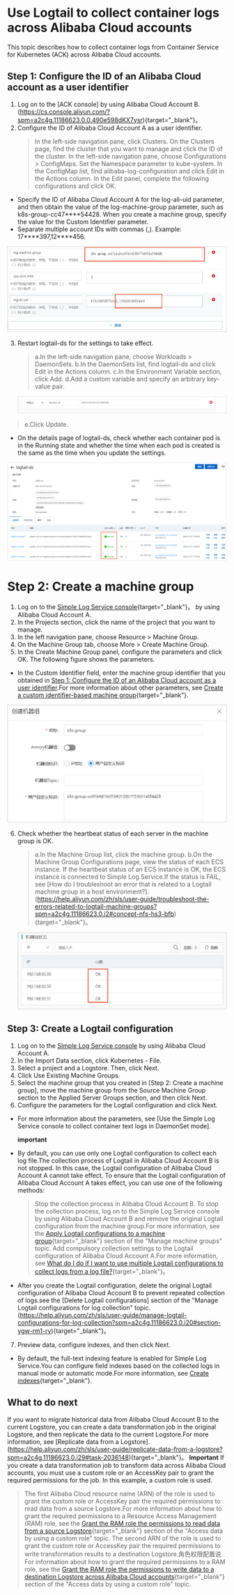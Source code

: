 # Use Logtail to collect container logs across Alibaba Cloud accounts

This topic describes how to collect container logs from Container Service for Kubernetes (ACK) across Alibaba Cloud accounts.

## Step 1: Configure the ID of an Alibaba Cloud account as a user identifier

1. Log on to the [ACK console] by using Alibaba Cloud Account B.(https://cs.console.aliyun.com/?spm=a2c4g.11186623.0.0.490e598dKX7ysr){target="\_blank"}。
2. Configure the ID of Alibaba Cloud Account A as a user identifier.
   > In the left-side navigation pane, click Clusters.
   > On the Clusters page, find the cluster that you want to manage and click the ID of the cluster.
   > In the left-side navigation pane, choose Configurations > ConfigMaps.
   > Set the Namespace parameter to kube-system. In the ConfigMap list, find alibaba-log-configuration and click Edit in the Actions column.
   > In the Edit panel, complete the following configurations and click OK.

- Specify the ID of Alibaba Cloud Account A for the log-ali-uid parameter, and then obtain the value of the log-machine-group parameter, such as k8s-group-cc47\*\*\*\*54428. When you create a machine group, specify the value for the Custom Identifier parameter.
- Separate multiple account IDs with commas (,). Example: 17\***\*397,12\*\***456.

![image.png](./img/contnierlog2.png)

3. Restart logtail-ds for the settings to take effect.

   > a.In the left-side navigation pane, choose Workloads > DaemonSets.
   > b.In the DaemonSets list, find logtail-ds and click Edit in the Actions column.
   > c.In the Environment Variable section, click Add.
   > d.Add a custom variable and specify an arbitrary key-value pair.

   ![image.png](./img/contnierlog6.png)

> e.Click Update.

- On the details page of logtail-ds, check whether each container pod is in the Running state and whether the time when each pod is created is the same as the time when you update the settings.

![image.png](./img/contnierlog3.png)

# Step 2: Create a machine group

1. Log on to the [Simple Log Service console](https://account.alibabacloud.com/login/login.htm?oauth_callback=https://sls.console.aliyun.com/?spm=a2c4g.11186623.0.0.490e598dKX7ysr){target="\_blank"}。 by using Alibaba Cloud Account A.
2. In the Projects section, click the name of the project that you want to manage.
3. In the left navigation pane, choose Resource > Machine Group.
4. On the Machine Group tab, choose More > Create Machine Group.
5. In the Create Machine Group panel, configure the parameters and click OK. The following figure shows the parameters.

- In the Custom Identifier field, enter the machine group identifier that you obtained in [Step 1: Configure the ID of an Alibaba Cloud account as a user identifier](./aliyunAcountlog.md).For more information about other parameters, see [Create a custom identifier-based machine group](https://help.aliyun.com/zh/sls/user-guide/create-a-custom-identifier-based-machine-group?spm=a2c4g.11186623.0.i1#concept-gyy-k3q-zdb){target="\_blank"}.

![image.png](./img/contnierlog4.png)

6. Check whether the heartbeat status of each server in the machine group is OK.

   > a.In the Machine Group list, click the machine group.
   > b.On the Machine Group Configurations page, view the status of each ECS instance.
   > If the heartbeat status of an ECS instance is OK, the ECS instance is connected to Simple Log Service.If the status is FAIL, see [How do I troubleshoot an error that is related to a Logtail machine group in a host environment?].(https://help.aliyun.com/zh/sls/user-guide/troubleshoot-the-errors-related-to-logtail-machine-groups?spm=a2c4g.11186623.0.i2#concept-nfs-hs3-bfb){target="\_blank"}。

   ![image.png](./img/contnierlog5.png)

## Step 3: Create a Logtail configuration

1. Log on to the [Simple Log Service console](https://sls.console.aliyun.com/?spm=a2c4g.11186623.0.0.1eae598dLCgNTM) by using Alibaba Cloud Account A.
2. In the Import Data section, click Kubernetes - File.
3. Select a project and a Logstore. Then, click Next.
4. Click Use Existing Machine Groups.
5. Select the machine group that you created in [Step 2: Create a machine group], move the machine group from the Source Machine Group section to the Applied Server Groups section, and then click Next.
6. Configure the parameters for the Logtail configuration and click Next.

- For more information about the parameters, see [Use the Simple Log Service console to collect container text logs in DaemonSet mode].

  **important**

- By default, you can use only one Logtail configuration to collect each log file.The collection process of Logtail in Alibaba Cloud Account B is not stopped. In this case, the Logtail configuration of Alibaba Cloud Account A cannot take effect. To ensure that the Logtail configuration of Alibaba Cloud Account A takes effect, you can use one of the following methods:
  > Stop the collection process in Alibaba Cloud Account B. To stop the collection process, log on to the Simple Log Service console by using Alibaba Cloud Account B and remove the original Logtail configuration from the machine group.For more information, see the [Apply Logtail configurations to a machine group](https://help.aliyun.com/zh/sls/user-guide/manage-machine-groups?spm=a2c4g.11186623.0.i19#section-gqq-rp1-ry){target="_blank"} section of the "Manage machine groups" topic.
  > Add compulsory collection settings to the Logtail configuration of Alibaba Cloud Account A.For more information, see [What do I do if I want to use multiple Logtail configurations to collect logs from a log file?](https://help.aliyun.com/zh/sls/user-guide/what-do-i-do-if-i-want-to-use-multiple-logtail-configurations-to-collect-logs-from-a-log-file?spm=a2c4g.11186623.0.i21#concept-2180900){target="\_blank"}。
- After you create the Logtail configuration, delete the original Logtail configuration of Alibaba Cloud Account B to prevent repeated collection of logs.see the [Delete Logtail configurations] section of the "Manage Logtail configurations for log collection" topic.(https://help.aliyun.com/zh/sls/user-guide/manage-logtail-configurations-for-log-collection?spm=a2c4g.11186623.0.i20#section-vgw-rm1-ry){target="\_blank"}。

7. Preview data, configure indexes, and then click Next.

- By default, the full-text indexing feature is enabled for Simple Log Service.You can configure field indexes based on the collected logs in manual mode or automatic mode.For more information, see [Create indexes](https://help.aliyun.com/zh/sls/user-guide/create-indexes?spm=a2c4g.11186623.0.i24#task-jqz-v55-cfb){target="\_blank"}.

## What to do next

If you want to migrate historical data from Alibaba Cloud Account B to the current Logstore, you can create a data transformation job in the original Logstore, and then replicate the data to the current Logstore.For more information, see [Replicate data from a Logstore].(https://help.aliyun.com/zh/sls/user-guide/replicate-data-from-a-logstore?spm=a2c4g.11186623.0.i29#task-2036148){target="\_blank"}。
**Important** If you create a data transformation job to transform data across Alibaba Cloud accounts, you must use a custom role or an AccessKey pair to grant the required permissions for the job. In this example, a custom role is used.

> The first Alibaba Cloud resource name (ARN) of the role is used to grant the custom role or AccessKey pair the required permissions to read data from a source Logstore.For more information about how to grant the required permissions to a Resource Access Management (RAM) role, see the [Grant the RAM role the permissions to read data from a source Logstore](https://help.aliyun.com/zh/sls/user-guide/access-data-by-using-a-custom-role?spm=a2c4g.11186623.0.i37#section-wms-rsm-fgd){target="_blank"} section of the "Access data by using a custom role" topic.
> The second ARN of the role is used to grant the custom role or AccessKey pair the required permissions to write transformation results to a destination Logstore.角色权限配置说 For information about how to grant the required permissions to a RAM role, see the [Grant the RAM role the permissions to write data to a destination Logstore across Alibaba Cloud accounts](https://help.aliyun.com/zh/sls/user-guide/access-data-by-using-a-custom-role?spm=a2c4g.11186623.0.i41#section-5y6-5dk-etx){target="_blank"} section of the "Access data by using a custom role" topic.
